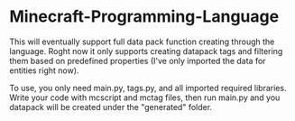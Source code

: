 # Minecraft-Programming-Language
This will eventually support full data pack function creating through the language.
Roght now it only supports creating datapack tags and filtering them based on predefined properties (I've only imported the data for entities right now).

To use, you only need main.py, tags.py, and all imported required libraries. Write your code with mcscript and mctag files, then run main.py and you datapack will be created under the "generated" folder.
